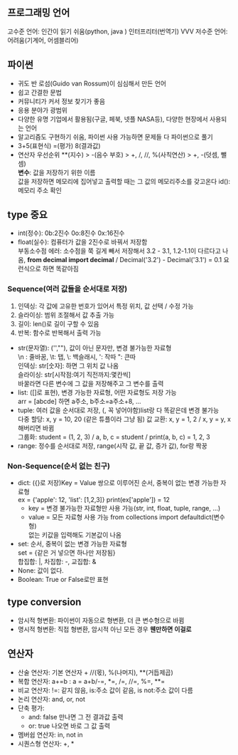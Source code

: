 ## 프로그래밍 언어
고수준 언어: 인간이 읽기 쉬움(python, java  )
인터프리터(번역기) VVV
저수준 언어: 어려움(기계어, 어셈블리어)
## 파이썬
- 귀도 반 로섬(Guido van Rossum)이 심심해서 만든 언어
- 쉽고 간결한 문법
- 커뮤니티가 커서 정보 찾기가 좋음
- 응용 분야가 광범위
- 다양한 유명 기업에서 활용됨(구글, 페북, 넷플 NASA등), 다양한 현장에서 사용되는 언어
- 알고리즘도 구현하기 쉬움, 파이썬 사용 가능하면 문제들 다 파이썬으로 풀기
- 3+5(표현식) =(평가) 8(결과값)
- 연산자 우선순위 **(지수) > -(음수 부호) > +, /, //, %(사칙연산) > +, -(덧셈, 뺄셈)  
**변수**: 값을 저장하기 위한 이름  
값을 저장하면 메모리에 집어넣고 출력할 때는 그 값의 메모리주소를 갖고온다
id(): 메모리 주소 확인
## type **중요**
- int(정수): 0b:2진수 0o:8진수 0x:16진수
- float(실수): 컴퓨터가 값을 2진수로 바꿔서 저장함  
부동소수점 에러: 소수점을 쭉 길게 빼서 저장해서 3.2 - 3.1, 1.2-1.1이 다르다고 나옴, **from decimal import decimal** / Decimal('3.2') - Decimal('3.1') = 0.1 요런식으로 하면 똑같아짐  
### Sequence(여러 값들을 순서대로 저장)
1. 인덱싱: 각 값에 고유한 번호가 있어서 특정 위치, 값 선택 / 수정 가능
2. 슬라이싱: 범위 조절해서 값 추출 가능
3. 길이: len()로 길이 구할 수 있음
4. 반복: 함수로 반복해서 출력 가능
- str(문자열): ('',""), 값이 아닌 문자만, 변경 불가능한 자료형  
\n : 줄바꿈, \t: 탭, \\: 백슬래시, \': 작따 \": 큰따  
인덱싱: str[숫자]: 하면 그 위치 값 나옴  
슬라이싱: str[시작점:여기 직전까지:몇칸씩]  
바꿀라면 다른 변수에 그 값을 저장해주고 그 변수를 출력
- list: ([]로 표현), 변경 가능한 자료형, 어떤 자료형도 저장 가능  
arr = [abcde] 하면 a주소, b주소=a주소+8, ...  
- tuple: 여러 값을 순서대로 저장, (, 꼭 넣어야함)list랑 다 똑같은데 변경 불가능  
다중 할당: x, y = 10, 20 (같은 튜플이라 그냥 됨)
값 교환: x, y = 1, 2 / x, y = y, x 해버리면 바뀜  
그룹화: student = (1, 2, 3) / a, b, c = student / print(a, b, c) = 1, 2, 3
- range: 정수를 순서대로 저장, range(시작 값, 끝 값, 증가 값), for랑 짝꿍
### Non-Sequence(순서 없는 친구)
- dict: ({}로 저장)Key = Value 쌍으로 이루어진 순서, 중복이 없는 변경 가능한 자료형  
ex = {'apple': 12, 'list': [1,2,3]}
    print(ex['apple']) = 12
    * key = 변경 불가능한 자료형만 사용 가능(str, int, float, tuple, range, ...)
    * value = 모든 자료형 사용 가능
from collections import defaultdict(변수형)  
없는 키값을 입력해도 기본값이 나옴
- set: 순서, 중복이 없는 변경 가능한 자료형  
    set = {같은 거 넣으면 하나만 저장됨}  
    합집합: |, 차집합: -, 교집합: &
- None: 값이 없다.
- Boolean: True or False로만 표현  
## type conversion
- 암시적 형변환: 파이썬이 자동으로 형변환, 더 큰 변수형으로 바뀜
- 명시적 형변환: 직접 형변환, 암시적 아닌 모든 경우 **웬만하면 이걸로**
## 연산자
- 산술 연산자: 기본 연산자 + //(몫), %(나머지), **(거듭제곱)
- 복합 연산자:
    a+=b : a = a+b/-=, *=, /=, //=, %=, **=
- 비교 연산자: !=: 같지 않음, is:주소 값이 같음, is not:주소 값이 다름
- 논리 연산자: and, or, not
- 단축 평가:
    * and: false 만나면 그 전 결과값 출력
    * or: true 나오면 바로 그 값 출력
- 멤버쉽 연산자: in, not in
- 시퀀스형 연산자: +, *